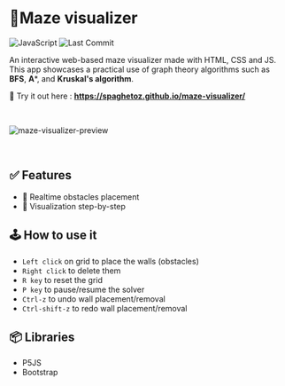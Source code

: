 # 🚩Maze visualizer

![JavaScript](https://img.shields.io/badge/Made%20with-JavaScript-F7DF1E?logo=javascript&logoColor=yellow)
![Last Commit](https://img.shields.io/github/last-commit/spaghetoz/maze-visualizer)


An interactive web-based maze visualizer made with HTML, CSS and JS.
This app showcases a practical use of graph theory algorithms such as **BFS**, **A***, and **Kruskal's algorithm**.

🧪 Try it out here : **https://spaghetoz.github.io/maze-visualizer/**

<br>

![maze-visualizer-preview](https://github.com/user-attachments/assets/532b7f7e-9083-4cc5-924d-7ac3d8f2e68b)

<br>

## ✅ Features 
- 🧱 Realtime obstacles placement
- 🔎 Visualization step-by-step

## 🕹 How to use it
- `Left click` on grid to place the walls (obstacles)
- `Right click` to delete them
- `R key` to reset the grid
- `P key` to pause/resume the solver
- `Ctrl-z` to undo wall placement/removal
- `Ctrl-shift-z` to redo wall placement/removal

## 📦 Libraries
- P5JS
- Bootstrap
